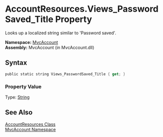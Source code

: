 AccountResources.Views_PasswordSaved_Title Property
===================================================
Looks up a localized string similar to 'Password saved'.

**Namespace:** [MvcAccount][1]  
**Assembly:** MvcAccount (in MvcAccount.dll)

Syntax
------

```csharp
public static string Views_PasswordSaved_Title { get; }
```

### Property Value
Type: [String][2]

See Also
--------
[AccountResources Class][3]  
[MvcAccount Namespace][1]  

[1]: ../README.md
[2]: http://msdn2.microsoft.com/en-us/library/s1wwdcbf
[3]: README.md